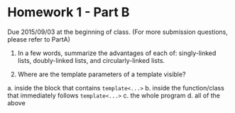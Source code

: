 Homework 1 - Part B
===================

Due 2015/09/03 at the beginning of class.
(For more submission questions, please refer to PartA)

1. In a few words, summarize the advantages of each of: singly-linked lists, doubly-linked lists, and circularly-linked lists.

2. Where are the template parameters of a template visible?

  a. inside the block that contains `template<...>`
  b. inside the function/class that immediately follows `template<...>`
  c. the whole program
  d. all of the above

  
